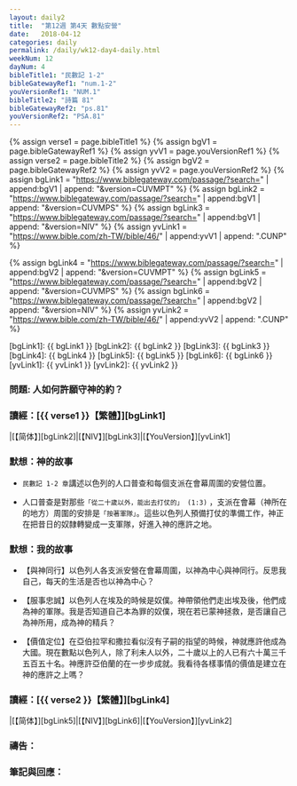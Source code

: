```yaml
---
layout: daily2
title:  "第12週 第4天 數點安營"
date:   2018-04-12
categories: daily
permalink: /daily/wk12-day4-daily.html
weekNum: 12
dayNum: 4
bibleTitle1: "民數記 1-2"
bibleGatewayRef1: "num.1-2"
youVersionRef1: "NUM.1"
bibleTitle2: "詩篇 81"
bibleGatewayRef2: "ps.81"
youVersionRef2: "PSA.81"
---
```


{% assign verse1 = page.bibleTitle1 %}
{% assign bgV1 = page.bibleGatewayRef1 %}
{% assign yvV1 = page.youVersionRef1 %}
{% assign verse2 = page.bibleTitle2 %}
{% assign bgV2 = page.bibleGatewayRef2 %}
{% assign yvV2 = page.youVersionRef2 %}
{% assign bgLink1 = "https://www.biblegateway.com/passage/?search=" | append:bgV1 | append: "&version=CUVMPT" %}
{% assign bgLink2 = "https://www.biblegateway.com/passage/?search=" | append:bgV1 | append: "&version=CUVMPS" %}
{% assign bgLink3 = "https://www.biblegateway.com/passage/?search=" | append:bgV1 | append: "&version=NIV" %}
{% assign yvLink1 = "https://www.bible.com/zh-TW/bible/46/" | append:yvV1 | append: ".CUNP" %}

{% assign bgLink4 = "https://www.biblegateway.com/passage/?search=" | append:bgV2 | append: "&version=CUVMPT" %}
{% assign bgLink5 = "https://www.biblegateway.com/passage/?search=" | append:bgV2 | append: "&version=CUVMPS" %}
{% assign bgLink6 = "https://www.biblegateway.com/passage/?search=" | append:bgV2 | append: "&version=NIV" %}
{% assign yvLink2 = "https://www.bible.com/zh-TW/bible/46/" | append:yvV2 | append: ".CUNP" %}

[bgLink1]: {{ bgLink1 }}
[bgLink2]: {{ bgLink2 }}
[bgLink3]: {{ bgLink3 }}
[bgLink4]: {{ bgLink4 }}
[bgLink5]: {{ bgLink5 }}
[bgLink6]: {{ bgLink6 }}
[yvLink1]: {{ yvLink1 }}
[yvLink2]: {{ yvLink2 }}

### 問題: 人如何許願守神的約？

### 讀經：[{{ verse1 }}【繁體】][bgLink1] 

|[【简体】][bgLink2]|[【NIV】][bgLink3]|[【YouVersion】][yvLink1] 

### 默想：神的故事 

+ `民數記 1-2 章`講述以色列的人口普查和每個支派在會幕周圍的安營位置。

+ 人口普查是對那些`「從二十歲以外，能出去打仗的」 (1:3)` ，支派在會幕（神所在的地方）周圍的安排是`「按著軍隊」`。這些以色列人預備打仗的準備工作，神正在把昔日的奴隸轉變成一支軍隊，好進入神的應許之地。

### 默想：我的故事 

+ 【與神同行】以色列人各支派安營在會幕周圍，以神為中心與神同行。反思我自己，每天的生活是否也以神為中心？

+ 【服事忠誠】以色列人在埃及的時候是奴僕。神帶領他們走出埃及後，他們成為神的軍隊。我是否知道自己本為罪的奴僕，現在若已蒙神拯救，是否讓自己為神所用，成為神的精兵？

+ 【價值定位】在亞伯拉罕和撒拉看似沒有子嗣的指望的時候，神就應許他成為大國。現在數點以色列人，除了利未人以外，二十歲以上的人已有六十萬三千五百五十名。神應許亞伯蘭的在一步步成就。我看待各樣事情的價值是建立在神的應許之上嗎？

### 讀經：[{{ verse2 }}【繁體】][bgLink4]

|[【简体】][bgLink5]|[【NIV】][bgLink6]|[【YouVersion】][yvLink2]

### 禱告：

### 筆記與回應：

